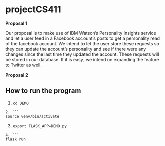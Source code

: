 # projectCS411

<b> Proposal 1 </b>

Our proposal is to make use of IBM Watson’s Personality Insights service and let a user feed in a Facebook account’s posts to get a personality read of the facebook account. We intend to let the user store these requests so they can update the account’s personality and see if there were any changes since the last time they updated the account. These requests will be stored in our database. If it is easy, we intend on expanding the feature to Twitter as well.

<b> Proposal 2 </b>

## How to run the program

1. ```
   cd DEMO
   ```

````
2. ```
source venv/bin/activate
````

3. ```
   export FLASK_APP=DEMO.py
   ```

````
4. ```
flask run
````
